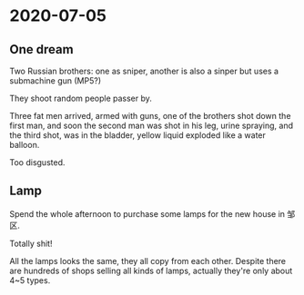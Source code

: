 # 2020-07-05

## One dream

Two Russian brothers: one as sniper, another is also a sinper but uses a submachine gun (MP5?)

They shoot random people passer by.

Three fat men arrived, armed with guns, one of the brothers shot down the first man, and soon the second man was shot in his leg, urine spraying, and the third shot, was in the bladder, yellow liquid exploded like a water balloon.

Too disgusted.

## Lamp

Spend the whole afternoon to purchase some lamps for the new house in 邹区.

Totally shit!

All the lamps looks the same, they all copy from each other. Despite there are hundreds of shops selling all kinds of lamps, actually they're only about 4~5 types.

